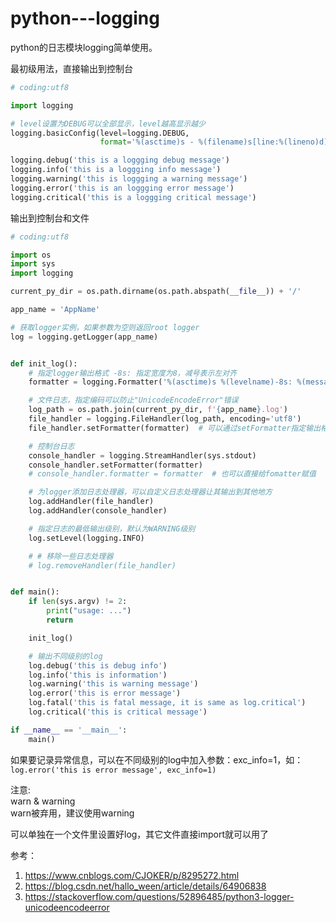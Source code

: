 # python---logging

python的日志模块logging简单使用。  

最初级用法，直接输出到控制台  
```python
# coding:utf8

import logging

# level设置为DEBUG可以全部显示，level越高显示越少
logging.basicConfig(level=logging.DEBUG,
                    format='%(asctime)s - %(filename)s[line:%(lineno)d] - %(levelname)s: %(message)s')

logging.debug('this is a loggging debug message')
logging.info('this is a loggging info message')
logging.warning('this is loggging a warning message')
logging.error('this is an loggging error message')
logging.critical('this is a loggging critical message')
```

输出到控制台和文件  
```python
# coding:utf8

import os
import sys
import logging

current_py_dir = os.path.dirname(os.path.abspath(__file__)) + '/'

app_name = 'AppName'

# 获取logger实例，如果参数为空则返回root logger
log = logging.getLogger(app_name)


def init_log():
    # 指定logger输出格式 -8s: 指定宽度为8，减号表示左对齐
    formatter = logging.Formatter('%(asctime)s %(levelname)-8s: %(message)s')

    # 文件日志，指定编码可以防止"UnicodeEncodeError"错误
    log_path = os.path.join(current_py_dir, f'{app_name}.log')
    file_handler = logging.FileHandler(log_path, encoding='utf8')
    file_handler.setFormatter(formatter)  # 可以通过setFormatter指定输出格式

    # 控制台日志
    console_handler = logging.StreamHandler(sys.stdout)
    console_handler.setFormatter(formatter)
    # console_handler.formatter = formatter  # 也可以直接给fomatter赋值

    # 为logger添加日志处理器，可以自定义日志处理器让其输出到其他地方
    log.addHandler(file_handler)
    log.addHandler(console_handler)

    # 指定日志的最低输出级别，默认为WARNING级别
    log.setLevel(logging.INFO)

    # # 移除一些日志处理器
    # log.removeHandler(file_handler)


def main():
    if len(sys.argv) != 2:
        print("usage: ...")
        return

    init_log()

    # 输出不同级别的log
    log.debug('this is debug info')
    log.info('this is information')
    log.warning('this is warning message')
    log.error('this is error message')
    log.fatal('this is fatal message, it is same as log.critical')
    log.critical('this is critical message')

if __name__ == '__main__':
    main()
```

如果要记录异常信息，可以在不同级别的log中加入参数：exc_info=1，如：  
`log.error('this is error message', exc_info=1)`  

注意:  
warn & warning  
warn被弃用，建议使用warning  

可以单独在一个文件里设置好log，其它文件直接import就可以用了  


参考：  
1. https://www.cnblogs.com/CJOKER/p/8295272.html
2. https://blog.csdn.net/hallo_ween/article/details/64906838
3. https://stackoverflow.com/questions/52896485/python3-logger-unicodeencodeerror
